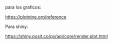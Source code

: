 para los graficos:

https://plotnine.org/reference

Para shiny:

https://shiny.posit.co/py/api/core/render.plot.html
